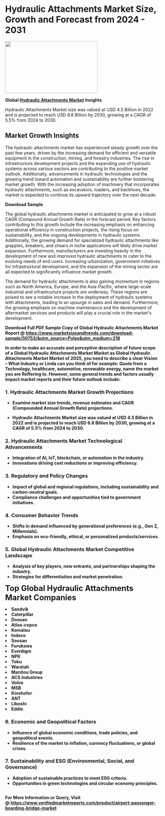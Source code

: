 <H1>Hydraulic Attachments Market Size, Growth and Forecast from 2024 - 2031</H1><img class="aligncenter size-medium wp-image-584254" src="https://thirdeyenews.in/wp-content/uploads/2024/09/Global-Market-Research-300x168.jpeg" alt="" width="300" height="168" /><p><strong>Global&nbsp;<a href="https://www.marketsizeandtrends.com/download-sample/50753/&amp;utm_source=Pulse&amp;utm_medium=218">Hydraulic Attachments Market</a> Insights</strong></p><p>Hydraulic Attachments Market size was valued at USD 4.5 Billion in 2022 and is projected to reach USD 6.8 Billion by 2030, growing at a CAGR of 5.5% from 2024 to 2030.</p><p><h2>Market Growth Insights</h2> <p>The hydraulic attachments market has experienced steady growth over the past few years, driven by the increasing demand for efficient and versatile equipment in the construction, mining, and forestry industries. The rise in infrastructure development projects and the expanding use of hydraulic systems across various sectors are contributing to the positive market outlook. Additionally, advancements in hydraulic technologies and the growing trend toward automation and sustainability are further bolstering market growth. With the increasing adoption of machinery that incorporates hydraulic attachments, such as excavators, loaders, and backhoes, the market is expected to continue its upward trajectory over the next decade.</p> <p><strong>Download Sample</strong></p> <p>The global hydraulic attachments market is anticipated to grow at a robust CAGR (Compound Annual Growth Rate) in the forecast period. Key factors contributing to this growth include the increasing emphasis on enhancing operational efficiency in construction projects, the rising focus on sustainability, and the ongoing developments in hydraulic systems. Additionally, the growing demand for specialized hydraulic attachments like grapples, breakers, and shears in niche applications will likely drive market expansion. Furthermore, manufacturers are investing heavily in the development of new and improved hydraulic attachments to cater to the evolving needs of end users. Increasing urbanization, government initiatives for infrastructural development, and the expansion of the mining sector are all expected to significantly influence market growth. <p>The demand for hydraulic attachments is also gaining momentum in regions such as North America, Europe, and the Asia-Pacific, where large-scale industrial and infrastructure projects are underway. These regions are poised to see a notable increase in the deployment of hydraulic systems with attachments, leading to an upsurge in sales and demand. Furthermore, the growing emphasis on machine maintenance and the development of aftermarket services and products will play a crucial role in the market's development.</p> <p><strong></p><p><span class=""><strong>Download Full PDF Sample Copy of Global Hydraulic Attachments Market Report</strong> @ <a href="https://www.marketsizeandtrends.com/download-sample/50753/&amp;utm_source=Pulse&amp;utm_medium=218" target="_blank">https://www.marketsizeandtrends.com/download-sample/50753/&amp;utm_source=Pulse&amp;utm_medium=218</a></span></p><p>In order to make an accurate and perceptive description of future scope of a Global&nbsp;Hydraulic Attachments Market Market as Global&nbsp;Hydraulic Attachments Market Market of 2025, you need to describe a clear Vision &ndash; What Industry or Linda can you think of for example: Quote from a Technology, healthcare, automotive, renewable energy, name the market you are Reffering to. However, some general trends and factors usually impact market reports and their future outlook include:</p><h3>1.&nbsp;<strong>Hydraulic Attachments Market Growth Projections</strong></h3><ul><li>Examine market size trends, revenue estimates and CAGR (Compounded Annual Growth Rate) projections.</li><li><p>Hydraulic Attachments Market size was valued at USD 4.5 Billion in 2022 and is projected to reach USD 6.8 Billion by 2030, growing at a CAGR of 5.5% from 2024 to 2030.</p></li></ul><h3>2.&nbsp;<strong>Hydraulic Attachments Market Technological Advancements</strong></h3><ul><li>Integration of AI, IoT, blockchain, or automation in the industry.</li><li>Innovations driving cost reductions or improving efficiency.</li></ul><h3>3.&nbsp;<strong>Regulatory and Policy Changes</strong></h3><ul><li>Impact of global and regional regulations, including sustainability and carbon-neutral goals.</li><li>Compliance challenges and opportunities tied to government initiatives.</li></ul><h3>4.&nbsp;<strong>Consumer Behavior Trends</strong></h3><ul><li>Shifts in demand influenced by generational preferences (e.g., Gen Z, Millennials).</li><li>Emphasis on eco-friendly, ethical, or personalized products/services.</li></ul><h3>5.&nbsp;<strong>Global Hydraulic Attachments Market Competitive Landscape</strong></h3><ul><li>Analysis of key players, new entrants, and partnerships shaping the industry.</li><li>Strategies for differentiation and market penetration.</li></ul><p data-pm-slice="1 1 []"><span style="color: inherit; font-family: inherit; font-size: 25px;">Top Global Hydraulic Attachments Market Companies</span></p><div class="" data-test-id=""><p><li>Sandvik</li><li> Caterpillar</li><li> Doosan</li><li> Atlas-copco</li><li> Komatsu</li><li> Indeco</li><li> Soosan</li><li> Furukawa</li><li> Everdigm</li><li> NPK</li><li> Toku</li><li> Waratah</li><li> Manitou Group</li><li> ACS Industries</li><li> Volvo</li><li> MSB</li><li> Kinshofer</li><li> ANT</li><li> Liboshi</li><li> Eddie</li></p></div><h3>6.&nbsp;<strong>Economic and Geopolitical Factors</strong></h3><ul><li>Influence of global economic conditions, trade policies, and geopolitical events.</li><li>Resilience of the market to inflation, currency fluctuations, or global crises.</li></ul><h3>7.&nbsp;<strong>Sustainability and ESG (Environmental, Social, and Governance)</strong></h3><ul><li>Adoption of sustainable practices to meet ESG criteria.</li><li>Opportunities in green technologies and circular economy principles.</li></ul><h2><strong style="font-size: 14px;">For More Information or Query, Visit @&nbsp;</strong><a style="background-color: #ffffff; font-size: 14px;" href="https://www.marketsizeandtrends.com/report/hydraulic-attachments-market/" target="_blank">https://www.verifiedmarketreports.com/product/airport-passenger-boarding-bridge-market</a></h2>
